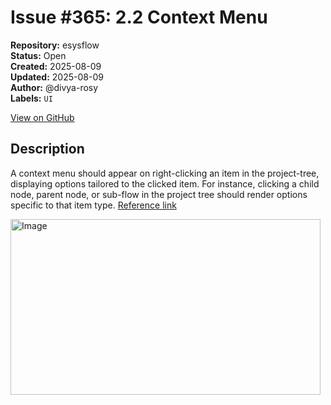 # Issue #365: 2.2 Context Menu

**Repository:** esysflow  
**Status:** Open  
**Created:** 2025-08-09  
**Updated:** 2025-08-09  
**Author:** @divya-rosy  
**Labels:** `UI`  

[View on GitHub](https://github.com/Simtestlab/esysflow/issues/365)

## Description

A context menu should appear on right-clicking an item in the project-tree, displaying options tailored to the clicked item.
For instance, clicking a child node, parent node, or sub-flow in the project tree should render options specific to that item type. [Reference link](https://mui.com/material-ui/react-menu/)

<img width="496" height="281" alt="Image" src="https://github.com/user-attachments/assets/937040c2-8bd9-4a4d-929c-aa684438c0ef" />